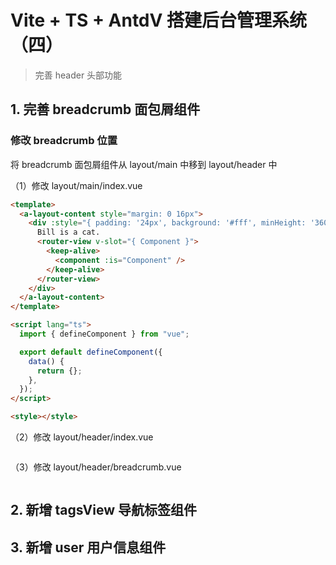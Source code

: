 # Vite + TS + AntdV 搭建后台管理系统（四）

> 完善 header 头部功能

## 1. 完善 breadcrumb 面包屑组件

### 修改 breadcrumb 位置

将 breadcrumb 面包屑组件从 layout/main 中移到 layout/header 中

（1）修改 layout/main/index.vue

```html
<template>
  <a-layout-content style="margin: 0 16px">
    <div :style="{ padding: '24px', background: '#fff', minHeight: '360px' }">
      Bill is a cat.
      <router-view v-slot="{ Component }">
        <keep-alive>
          <component :is="Component" />
        </keep-alive>
      </router-view>
    </div>
  </a-layout-content>
</template>

<script lang="ts">
  import { defineComponent } from "vue";

  export default defineComponent({
    data() {
      return {};
    },
  });
</script>

<style></style>
```

（2）修改 layout/header/index.vue

```html

```

（3）修改 layout/header/breadcrumb.vue

```html

```

## 2. 新增 tagsView 导航标签组件

## 3. 新增 user 用户信息组件
